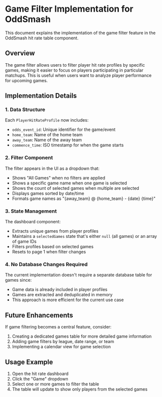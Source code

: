 # Game Filter Implementation for OddSmash

This document explains the implementation of the game filter feature in the OddSmash hit rate table component.

## Overview

The game filter allows users to filter player hit rate profiles by specific games, making it easier to focus on players participating in particular matchups. This is useful when users want to analyze player performance for upcoming games.

## Implementation Details

### 1. Data Structure

Each `PlayerHitRateProfile` now includes:

- `odds_event_id`: Unique identifier for the game/event
- `home_team`: Name of the home team
- `away_team`: Name of the away team
- `commence_time`: ISO timestamp for when the game starts

### 2. Filter Component

The filter appears in the UI as a dropdown that:
- Shows "All Games" when no filters are applied
- Shows a specific game name when one game is selected
- Shows the count of selected games when multiple are selected
- Displays games sorted by date/time
- Formats game names as "{away_team} @ {home_team} - {date} {time}"

### 3. State Management

The dashboard component:
- Extracts unique games from player profiles
- Maintains a `selectedGames` state that's either `null` (all games) or an array of game IDs
- Filters profiles based on selected games
- Resets to page 1 when filter changes

### 4. No Database Changes Required

The current implementation doesn't require a separate database table for games since:
- Game data is already included in player profiles
- Games are extracted and deduplicated in memory
- This approach is more efficient for the current use case

## Future Enhancements

If game filtering becomes a central feature, consider:
1. Creating a dedicated games table for more detailed game information
2. Adding game filters by league, date range, or team
3. Implementing a calendar view for game selection

## Usage Example

1. Open the hit rate dashboard
2. Click the "Game" dropdown
3. Select one or more games to filter the table
4. The table will update to show only players from the selected games 